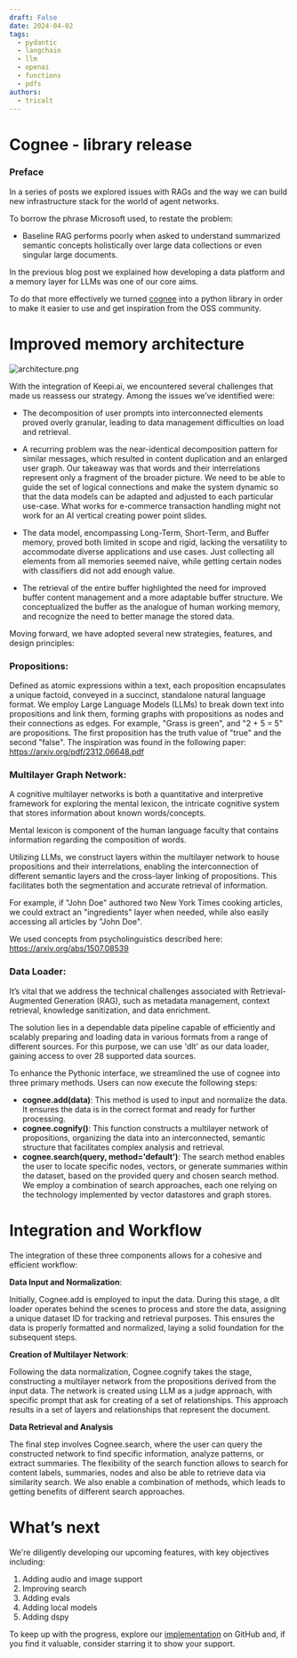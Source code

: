 ```yaml
---
draft: False
date: 2024-04-02
tags:
  - pydantic
  - langchain
  - llm
  - openai 
  - functions
  - pdfs
authors:
  - tricalt
---
```


# Cognee - library release

### **Preface**

In a series of posts we explored issues with RAGs and the way we can build new infrastructure stack for the world of agent networks.

To borrow the phrase Microsoft used, to restate the problem: 

- Baseline RAG performs poorly when asked to understand summarized semantic concepts holistically over large data collections or even singular large documents.

In the previous blog post we explained how developing a data platform and a memory layer for LLMs was one of our core aims.

To do that more effectively we turned [cognee](https://www.notion.so/Change-button-Submit-appearance-when-clicked-on-www-prometh-ai-13e59427636940598a0fd3938a2d2253?pvs=21) into a python library in order to make it easier to use and get inspiration from the OSS community. 

# **Improved memory architecture**

![architecture.png](Cognee%20-%20library%20release%20157322a0aa8346ebbbf8d81943b4ca4f/architecture.png)

With the integration of Keepi.ai, we encountered several challenges that made us reassess our strategy. Among the issues we’ve identified were:

- The decomposition of user prompts into interconnected elements proved overly granular, leading to data management difficulties on load and retrieval.

- A recurring problem was the near-identical decomposition pattern for similar messages, which resulted in content duplication and an enlarged user graph. Our takeaway was that words and their interrelations represent only a fragment of the broader picture. We need to be able to guide the set of logical connections and make the system dynamic so that the data models can be adapted and adjusted to each particular use-case. What works for e-commerce transaction handling might not work for an AI vertical creating power point slides.

- The data model, encompassing Long-Term, Short-Term, and Buffer memory, proved both limited in scope and rigid, lacking the versatility to accommodate diverse applications and use cases. Just collecting all elements from all memories seemed naive, while getting certain nodes with classifiers did not add enough value.

- The retrieval of the entire buffer highlighted the need for improved buffer content management and a more adaptable buffer structure. We conceptualized the buffer as the analogue of human working memory, and recognize the need to better manage the stored data.

Moving forward, we have adopted several new strategies, features, and design principles:


### Propositions: 

Defined as atomic expressions within a text, each proposition encapsulates a unique factoid, conveyed in a succinct, standalone natural language format.
We employ Large Language Models (LLMs) to break down text into propositions and link them, forming graphs with propositions as nodes and their connections as edges. 
For example,  "Grass is green", and "2 + 5 = 5"  are propositions. The first proposition has the truth value of "true" and the second "false". 
The inspiration was found in the following paper: https://arxiv.org/pdf/2312.06648.pdf





### Multilayer Graph Network:

A cognitive multilayer networks is both a quantitative and interpretive framework for exploring the mental lexicon, the intricate cognitive system that stores information about known words/concepts.

Mental lexicon is component of the human language faculty that contains information regarding the composition of words.

Utilizing LLMs, we construct layers within the multilayer network to house propositions and their interrelations, enabling the interconnection of different semantic layers and the cross-layer linking of propositions. This facilitates both the segmentation and accurate retrieval of information.

For example, if "John Doe" authored two New York Times cooking articles, we could extract an "ingredients" layer when needed, while also easily accessing all articles by "John Doe".

We used concepts from psycholinguistics described here: https://arxiv.org/abs/1507.08539




### Data Loader:

It’s vital that we address the technical challenges associated with Retrieval-Augmented Generation (RAG), such as metadata management, context retrieval, knowledge sanitization, and data enrichment.

The solution lies in a dependable data pipeline capable of efficiently and scalably preparing and loading data in various formats from a range of different sources. For this purpose, we can use 'dlt' as our data loader, gaining access to over 28 supported data sources.


To enhance the Pythonic interface, we streamlined the use of cognee into three primary methods. Users can now execute the following steps:

- **cognee.add(data)**: This method is used to input and normalize the data. It ensures the data is in the correct format and ready for further processing.
- **cognee.cognify()**: This function constructs a multilayer network of propositions, organizing the data into an interconnected, semantic structure that facilitates complex analysis and retrieval.
- **cognee.search(query, method='default')**: The search method enables the user to locate specific nodes, vectors, or generate summaries within the dataset, based on the provided query and chosen search method. We employ a combination of search approaches, each one relying on the technology implemented by vector datastores and graph stores.

# Integration and Workflow

The integration of these three components allows for a cohesive and efficient workflow:

**Data Input and Normalization**: 

Initially, Cognee.add is employed to input the data. During this stage, a dlt loader operates behind the scenes to process and store the data, assigning a unique dataset ID for tracking and retrieval purposes. This ensures the data is properly formatted and normalized, laying a solid foundation for the subsequent steps.

**Creation of Multilayer Network**: 

 Following the data normalization, Cognee.cognify takes the stage, constructing a multilayer network from the propositions derived from the input data. The network is created using LLM as a judge approach, with specific prompt that ask for creating of a set of relationships. This approach results in a set of layers and relationships that represent the document. 

**Data Retrieval and Analysis**

The final step involves Cognee.search, where the user can query the constructed network to find specific information, analyze patterns, or extract summaries. The flexibility of the search function allows to search for content labels, summaries, nodes and also be able to retrieve data via similarity search. We also enable a combination of methods, which leads to getting benefits of different search approaches. 

# **What’s next**

We're diligently developing our upcoming features, with key objectives including:

1. Adding audio and image support
2. Improving search
3. Adding evals
4. Adding local models
5. Adding dspy

To keep up with the progress, explore our [implementation](https://github.com/topoteretes/cognee) on GitHub and, if you find it valuable, consider starring it to show your support.